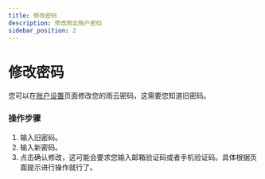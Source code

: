 ```yaml
---
title: 修改密码
description: 修改雨云账户密码
sidebar_position: 2
---
```


# 修改密码

您可以在[账户设置][account-settings]页面修改您的雨云密码，这需要您知道旧密码。

### 操作步骤

1. 输入旧密码。
2. 输入新密码。
3. 点击确认修改，这可能会要求您输入邮箱验证码或者手机验证码。具体根据页面提示进行操作就行了。



[account-settings]: https://app.rainyun.com/account/settings